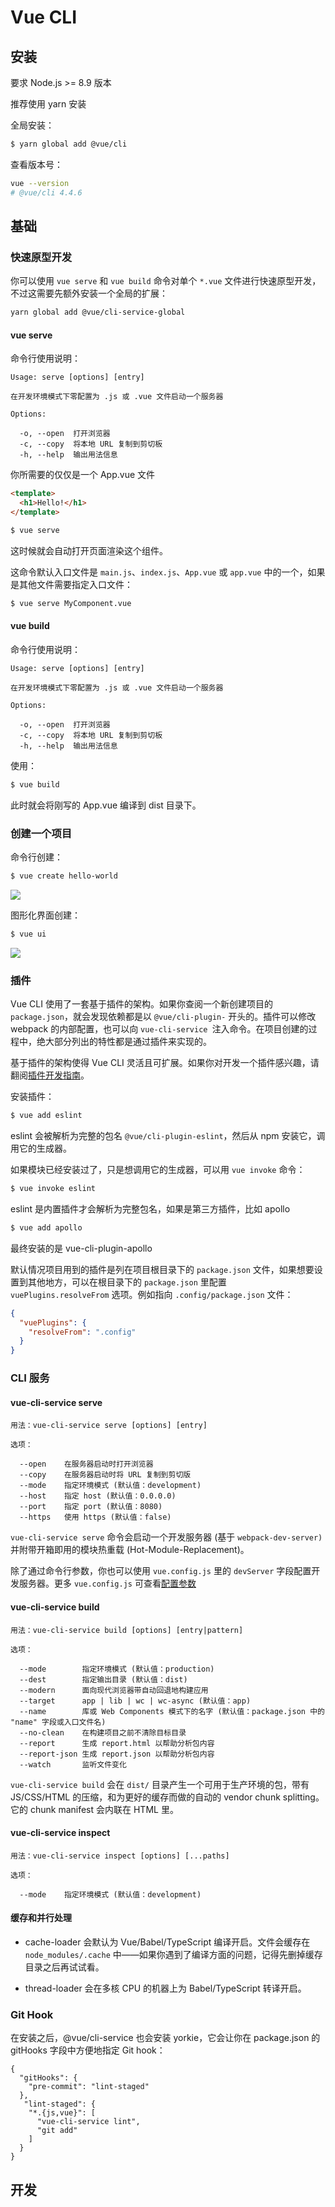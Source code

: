 # Vue CLI

## 安装

要求 Node.js >= 8.9 版本

推荐使用 yarn 安装

全局安装：

```sh
$ yarn global add @vue/cli
```

查看版本号：

```sh
vue --version
# @vue/cli 4.4.6
```

## 基础

### 快速原型开发

你可以使用 `vue serve` 和 `vue build` 命令对单个 `*.vue` 文件进行快速原型开发，不过这需要先额外安装一个全局的扩展：

```sh
yarn global add @vue/cli-service-global
```

#### vue serve

命令行使用说明：

```
Usage: serve [options] [entry]

在开发环境模式下零配置为 .js 或 .vue 文件启动一个服务器

Options:

  -o, --open  打开浏览器
  -c, --copy  将本地 URL 复制到剪切板
  -h, --help  输出用法信息
```

你所需要的仅仅是一个 App.vue 文件

```html
<template>
  <h1>Hello!</h1>
</template>
```

```sh
$ vue serve
```

这时候就会自动打开页面渲染这个组件。

这命令默认入口文件是 `main.js`、`index.js`、`App.vue` 或 `app.vue` 中的一个，如果是其他文件需要指定入口文件：

```sh
$ vue serve MyComponent.vue
```

#### vue build

命令行使用说明：

```
Usage: serve [options] [entry]

在开发环境模式下零配置为 .js 或 .vue 文件启动一个服务器

Options:

  -o, --open  打开浏览器
  -c, --copy  将本地 URL 复制到剪切板
  -h, --help  输出用法信息
```

使用：

```sh
$ vue build
```

此时就会将刚写的 App.vue 编译到 dist 目录下。

### 创建一个项目

命令行创建：

```sh
$ vue create hello-world
```

![](https://cli.vuejs.org/cli-new-project.png)

图形化界面创建：

```sh
$ vue ui
```

![](https://cli.vuejs.org/ui-new-project.png)

### 插件

Vue CLI 使用了一套基于插件的架构。如果你查阅一个新创建项目的 `package.json`，就会发现依赖都是以 `@vue/cli-plugin-` 开头的。插件可以修改 webpack 的内部配置，也可以向 `vue-cli-service `注入命令。在项目创建的过程中，绝大部分列出的特性都是通过插件来实现的。

基于插件的架构使得 Vue CLI 灵活且可扩展。如果你对开发一个插件感兴趣，请翻阅[插件开发指南](https://cli.vuejs.org/zh/dev-guide/plugin-dev.html)。

安装插件：

```sh
$ vue add eslint
```

eslint 会被解析为完整的包名 `@vue/cli-plugin-eslint`，然后从 npm 安装它，调用它的生成器。

如果模块已经安装过了，只是想调用它的生成器，可以用 `vue invoke` 命令：

```sh
$ vue invoke eslint
```

eslint 是内置插件才会解析为完整包名，如果是第三方插件，比如 apollo

```sh
$ vue add apollo
```

最终安装的是 vue-cli-plugin-apollo

默认情况项目用到的插件是列在项目根目录下的 `package.json` 文件，如果想要设置到其他地方，可以在根目录下的 `package.json` 里配置 `vuePlugins.resolveFrom` 选项。例如指向 `.config/package.json` 文件：

```json
{
  "vuePlugins": {
    "resolveFrom": ".config"
  }
}
```

### CLI 服务

#### vue-cli-service serve

```
用法：vue-cli-service serve [options] [entry]

选项：

  --open    在服务器启动时打开浏览器
  --copy    在服务器启动时将 URL 复制到剪切版
  --mode    指定环境模式 (默认值：development)
  --host    指定 host (默认值：0.0.0.0)
  --port    指定 port (默认值：8080)
  --https   使用 https (默认值：false)
```

`vue-cli-service serve` 命令会启动一个开发服务器 (基于 `webpack-dev-server)` 并附带开箱即用的模块热重载 (Hot-Module-Replacement)。

除了通过命令行参数，你也可以使用 `vue.config.js` 里的 `devServer` 字段配置开发服务器。更多 `vue.config.js` 可查看[配置参数](https://cli.vuejs.org/zh/config/)

#### vue-cli-service build

```
用法：vue-cli-service build [options] [entry|pattern]

选项：

  --mode        指定环境模式 (默认值：production)
  --dest        指定输出目录 (默认值：dist)
  --modern      面向现代浏览器带自动回退地构建应用
  --target      app | lib | wc | wc-async (默认值：app)
  --name        库或 Web Components 模式下的名字 (默认值：package.json 中的 "name" 字段或入口文件名)
  --no-clean    在构建项目之前不清除目标目录
  --report      生成 report.html 以帮助分析包内容
  --report-json 生成 report.json 以帮助分析包内容
  --watch       监听文件变化
```

`vue-cli-service build` 会在 `dist/` 目录产生一个可用于生产环境的包，带有 JS/CSS/HTML 的压缩，和为更好的缓存而做的自动的 vendor chunk splitting。它的 chunk manifest 会内联在 HTML 里。

#### vue-cli-service inspect

```
用法：vue-cli-service inspect [options] [...paths]

选项：

  --mode    指定环境模式 (默认值：development)
```

#### 缓存和并行处理

- cache-loader 会默认为 Vue/Babel/TypeScript 编译开启。文件会缓存在 `node_modules/.cache` 中——如果你遇到了编译方面的问题，记得先删掉缓存目录之后再试试看。

- thread-loader 会在多核 CPU 的机器上为 Babel/TypeScript 转译开启。

### Git Hook

在安装之后，@vue/cli-service 也会安装 yorkie，它会让你在 package.json 的 gitHooks 字段中方便地指定 Git hook：

```jsons
{
  "gitHooks": {
    "pre-commit": "lint-staged"
  },
   "lint-staged": {
    "*.{js,vue}": [
      "vue-cli-service lint",
      "git add"
    ]
  }
}
```

## 开发



